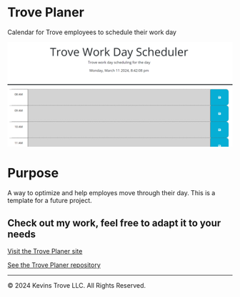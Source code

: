 # Trove Planer
Calendar for Trove employees to schedule their work day

![Screenshot of Trove employ day scheduler](/assets/images/screenshot-planer.png?raw=true "TrovePlanner")

# Purpose
A way to optimize and help employes move through their day. This is a template for a future project.

## Check out my work, feel free to adapt it to your needs
[Visit the Trove Planer site](https://kevins-trove.github.io/TrovePlanner/)

[See the Trove Planer repository](https://github.com/Kevins-Trove/TrovePlanner)


- - -
© 2024 Kevins Trove LLC. All Rights Reserved.
